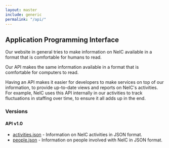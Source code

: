 ```yaml
---
layout: master
include: generic
permalink: "/api/"
---
```


## Application Programming Interface

Our website in general tries to make information on NeIC available in a format
that is comfortable for humans to read.

Our API makes the same information available in a format that is comfortable for
computers to read.

Having an API makes it easier for developers to make services on top of our
information, to provide up-to-date views and reports on NeIC's activities. For
example, NeIC uses this API internally in our activities to track fluctuations
in staffing over time, to ensure it all adds up in the end.

### Versions

#### API v1.0
* [activities.json](1.0/activities.json) - Information on NeIC activities in JSON format.
* [people.json](1.0/people.json) - Information on people involved with NeIC in JSON format.
